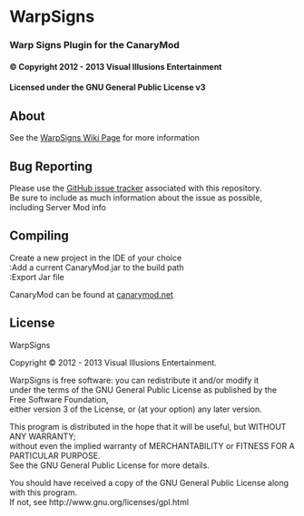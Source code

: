 ﻿# WarpSigns #
### Warp Signs Plugin for the CanaryMod ###
#### &copy; Copyright 2012 - 2013 Visual Illusions Entertainment ####
#### Licensed under the GNU General Public License v3 ####

## About ##
See the [WarpSigns Wiki Page](http://wiki.visualillusionsent.net/WarpSigns "wiki_warpsigns") for more information

## Bug Reporting ##
Please use the [GitHub issue tracker](https://github.com/Visual-Illusions/WarpSigns/issues "issues") associated with this repository.<br/>
Be sure to include as much information about the issue as possible, including Server Mod info

## Compiling ##
Create a new project in the IDE of your choice<br/>
:Add a current CanaryMod.jar to the build path<br/>
:Export Jar file

CanaryMod can be found at [canarymod.net](http://www.canarymod.net/download "canary")

## License ##
WarpSigns

Copyright &copy; 2012 - 2013 Visual Illusions Entertainment.

WarpSigns is free software: you can redistribute it and/or modify it<br/>
under the terms of the GNU General Public License as published by the Free Software Foundation,<br/>
either version 3 of the License, or (at your option) any later version.

This program is distributed in the hope that it will be useful, but WITHOUT ANY WARRANTY;<br/>
without even the implied warranty of MERCHANTABILITY or FITNESS FOR A PARTICULAR PURPOSE.<br/>
See the GNU General Public License for more details.
<p>
You should have received a copy of the GNU General Public License along with this program.<br/>
If not, see http://www.gnu.org/licenses/gpl.html

